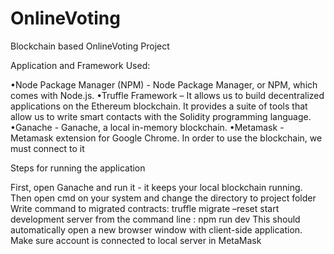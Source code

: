 # OnlineVoting
Blockchain based OnlineVoting Project

Application and Framework Used:

•Node Package Manager (NPM) - Node Package Manager, or NPM, which comes with Node.js.
•Truffle Framework – It allows us to build decentralized applications on the Ethereum blockchain. It provides a suite of tools that allow us to write smart contacts with the Solidity programming language.
•Ganache - Ganache, a local in-memory blockchain.
•Metamask - Metamask extension for Google Chrome. In order to use the blockchain, we must connect to it

Steps for running the application

First, open Ganache and run it - it keeps your local blockchain running.
Then open cmd on your system and change the directory to project folder
Write command to migrated contracts: truffle migrate –reset
start development server from the command line : npm run dev
This should automatically open a new browser window with client-side application.
Make sure account is connected to local server in MetaMask

